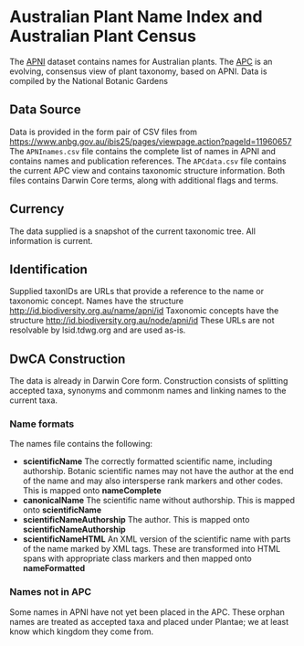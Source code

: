 # Australian Plant Name Index and Australian Plant Census

The [APNI](https://www.anbg.gov.au/cpbr/databases/apni-search-full.html) dataset contains names for Australian plants.
The [APC](https://www.anbg.gov.au/chah/apc/) is an evolving, consensus view of plant taxonomy, based on APNI.
Data is compiled by the National Botanic Gardens 

## Data Source

Data is provided in the form pair of CSV files from https://www.anbg.gov.au/ibis25/pages/viewpage.action?pageId=11960657 
The `APNInames.csv` file contains the complete list of names in APNI and contains names and publication references.
The `APCdata.csv` file contains the current APC view and contains taxonomic structure information.
Both files contains Darwin Core terms, along with additional flags and terms.

## Currency

The data supplied is a snapshot of the current taxonomic tree.
All information is current.

## Identification

Supplied taxonIDs are URLs that provide a reference to the name or taxonomic concept.
Names have the structure http://id.biodiversity.org.au/name/apni/id
Taxonomic concepts have the structure http://id.biodiversity.org.au/node/apni/id
These URLs are not resolvable by lsid.tdwg.org and are used as-is.

## DwCA Construction

The data is already in Darwin Core form.
Construction consists of splitting accepted taxa, synonyms and commonm names and linking names to the current taxa.

### Name formats

The names file contains the following:

* **scientificName** The correctly formatted scientific name, including authorship. Botanic scientific names may not have the author at the end of the name and may also intersperse rank markers and other codes. This is mapped onto **nameComplete**
* **canonicalName** The scientific name without authorship. This is mapped onto **scientificName**
* **scientificNameAuthorship** The author. This is mapped onto **scientificNameAuthorship**
* **scientificNameHTML** An XML version of the scientific name with parts of the name marked by XML tags. These are transformed into HTML spans with appropriate class markers and then mapped onto **nameFormatted**

### Names not in APC

Some names in APNI have not yet been placed in the APC.
These orphan names are treated as accepted taxa and placed under Plantae; we at least know which kingdom they come from.


